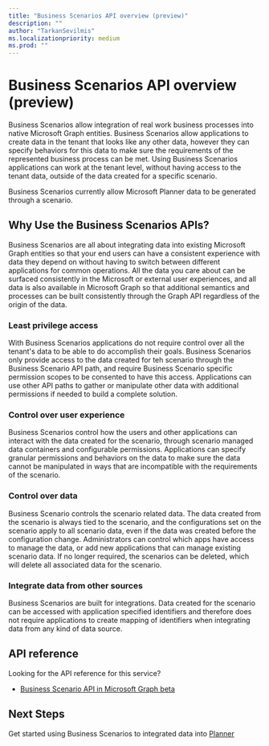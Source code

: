 ```yaml
---
title: "Business Scenarios API overview (preview)"
description: ""
author: "TarkanSevilmis"
ms.localizationpriority: medium
ms.prod: ""
---
```


# Business Scenarios API overview (preview)

Business Scenarios allow integration of real work business processes into native Microsoft Graph entities. Business Scenarios allow applications to create data in the tenant that looks like any other data, however they can specify behaviors for this data to make sure the requirements of the represented business process can be met. Using Business Scenarios applications can work at the tenant level, without having access to the tenant data, outside of the data created for a specific scenario.

Business Scenarios currently allow Microsoft Planner data to be generated through a scenario.

## Why Use the Business Scenarios APIs?

Business Scenarios are all about integrating data into existing Microsoft Graph entities so that your end users can have a consistent experience with data they depend on without having to switch between different applications for common operations. All the data you care about can be surfaced consistently in the Microsoft or external user experiences, and all data is also available in Microsoft Graph so that additional semantics and processes can be built consistently through the Graph API regardless of the origin of the data.

### Least privilege access

With Business Scenarios applications do not require control over all the tenant's data to be able to do accomplish their goals. Business Scenarios only provide access to the data created for teh scenario through the Business Scenario API path, and require Business Scenario specific permission scopes to be consented to have this access. Applications can use other API paths to gather or manipulate other data with additional permissions if needed to build a complete solution.

### Control over user experience

Business Scenarios control how the users and other applications can interact with the data created for the scenario, through scenario managed data containers and configurable permissions. Applications can specify granular permissions and behaviors on the data to make sure the data cannot be manipulated in ways that are incompatible with the requirements of the scenario.

### Control over data

Business Scenario controls the scenario related data. The data created from the scenario is always tied to the scenario, and the configurations set on the scenario apply to all scenario data, even if the data was created before the configuration change. Administrators can control which apps have access to manage the data, or add new applications that can manage existing scenario data. If no longer required, the scenarios can be deleted, which will delete all associated data for the scenario.

### Integrate data from other sources

Business Scenarios are built for integrations. Data created for the scenario can be accessed with application specified identifiers and therefore does not require applications to create mapping of identifiers when integrating data from any kind of data source.

## API reference

Looking for the API reference for this service?

* [Business Scenario API in Microsoft Graph beta](/graph/api/resources/businessscenario-overview)

## Next Steps

Get started using Business Scenarios to integrated data into [Planner](/graph/api/resources/businessscenario-planner-overview)
